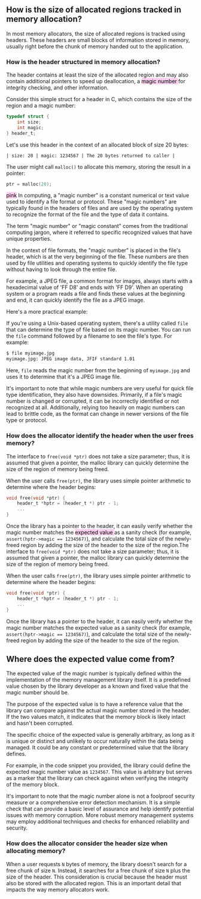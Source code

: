## How is the size of allocated regions tracked in memory allocation?

In most memory allocators, the size of allocated regions is tracked using headers. These headers are small blocks of information stored in memory, usually right before the chunk of memory handed out to the application.

### How is the header structured in memory allocation?

The header contains at least the size of the allocated region and may also contain additional pointers to speed up deallocation, a <mark style="background: #FFB8EBA6;">magic number </mark>for integrity checking, and other information.

Consider this simple struct for a header in C, which contains the size of the region and a magic number:

```c
typedef struct {
    int size;
    int magic;
} header_t;
```

Let's use this header in the context of an allocated block of size 20 bytes:

```ascii
| size: 20 | magic: 1234567 | The 20 bytes returned to caller |
```

The user might call `malloc()` to allocate this memory, storing the result in a pointer:

```c
ptr = malloc(20);
```

<mark style="background: #FFB8EBA6;">pink</mark>
In computing, a "magic number" is a constant numerical or text value used to identify a file format or protocol. These "magic numbers" are typically found in the headers of files and are used by the operating system to recognize the format of the file and the type of data it contains.

The term "magic number" or "magic constant" comes from the traditional computing jargon, where it referred to specific recognized values that have unique properties.

In the context of file formats, the "magic number" is placed in the file's header, which is at the very beginning of the file. These numbers are then used by file utilities and operating systems to quickly identify the file type without having to look through the entire file.

For example, a JPEG file, a common format for images, always starts with a hexadecimal value of 'FF D8' and ends with 'FF D9'. When an operating system or a program reads a file and finds these values at the beginning and end, it can quickly identify the file as a JPEG image.

Here's a more practical example:

If you're using a Unix-based operating system, there's a utility called `file` that can determine the type of file based on its magic number. You can run the `file` command followed by a filename to see the file's type. For example:

```bash
$ file myimage.jpg
myimage.jpg: JPEG image data, JFIF standard 1.01
```

Here, `file` reads the magic number from the beginning of `myimage.jpg` and uses it to determine that it's a JPEG image file.

It's important to note that while magic numbers are very useful for quick file type identification, they also have downsides. Primarily, if a file's magic number is changed or corrupted, it can be incorrectly identified or not recognized at all. Additionally, relying too heavily on magic numbers can lead to brittle code, as the format can change in newer versions of the file type or protocol.

### How does the allocator identify the header when the user frees memory?

The interface to `free(void *ptr)` does not take a size parameter; thus, it is assumed that given a pointer, the malloc library can quickly determine the size of the region of memory being freed.

When the user calls `free(ptr)`, the library uses simple pointer arithmetic to determine where the header begins:

```c
void free(void *ptr) {
    header_t *hptr = (header_t *) ptr - 1;
    ...
}
```

Once the library has a pointer to the header, it can easily verify whether the magic number matches the <mark style="background: #FFB8EBA6;">expected value </mark>as a sanity check (for example, `assert(hptr->magic == 1234567)`), and calculate the total size of the newly-freed region by adding the size of the header to the size of the region.The interface to `free(void *ptr)` does not take a size parameter; thus, it is assumed that given a pointer, the malloc library can quickly determine the size of the region of memory being freed.

When the user calls `free(ptr)`, the library uses simple pointer arithmetic to determine where the header begins:

```c
void free(void *ptr) {
    header_t *hptr = (header_t *) ptr - 1;
    ...
}
```

Once the library has a pointer to the header, it can easily verify whether the magic number matches the expected value as a sanity check (for example, `assert(hptr->magic == 1234567)`), and calculate the total size of the newly-freed region by adding the size of the header to the size of the region.

## Where does the expected value come from?
The expected value of the magic number is typically defined within the implementation of the memory management library itself. It is a predefined value chosen by the library developer as a known and fixed value that the magic number should be.

The purpose of the expected value is to have a reference value that the library can compare against the actual magic number stored in the header. If the two values match, it indicates that the memory block is likely intact and hasn't been corrupted.

The specific choice of the expected value is generally arbitrary, as long as it is unique or distinct and unlikely to occur naturally within the data being managed. It could be any constant or predetermined value that the library defines.

For example, in the code snippet you provided, the library could define the expected magic number value as `1234567`. This value is arbitrary but serves as a marker that the library can check against when verifying the integrity of the memory block.

It's important to note that the magic number alone is not a foolproof security measure or a comprehensive error detection mechanism. It is a simple check that can provide a basic level of assurance and help identify potential issues with memory corruption. More robust memory management systems may employ additional techniques and checks for enhanced reliability and security.

### How does the allocator consider the header size when allocating memory?

When a user requests `N` bytes of memory, the library doesn't search for a free chunk of size `N`. Instead, it searches for a free chunk of size `N` plus the size of the header. This consideration is crucial because the header must also be stored with the allocated region. This is an important detail that impacts the way memory allocators work.
